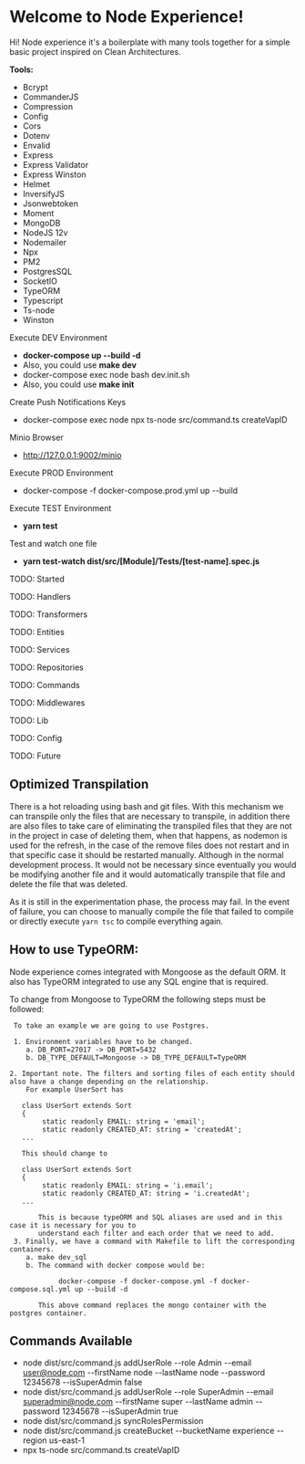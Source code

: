 # Welcome to Node Experience!

Hi! Node experience it's a boilerplate with many tools together for a simple basic project inspired on Clean Architectures.

**Tools:**
* Bcrypt
* CommanderJS
* Compression
* Config
* Cors
* Dotenv
* Envalid
* Express
* Express Validator
* Express Winston
* Helmet
* InversifyJS
* Jsonwebtoken
* Moment
* MongoDB
* NodeJS 12v
* Nodemailer
* Npx
* PM2
* PostgresSQL
* SocketIO
* TypeORM
* Typescript
* Ts-node
* Winston

Execute DEV Environment
- **docker-compose up --build -d**
- Also, you could use **make dev**
- docker-compose exec node bash dev.init.sh
- Also, you could use **make init**

Create Push Notifications Keys
- docker-compose exec node npx ts-node src/command.ts createVapID

Minio Browser
- http://127.0.0.1:9002/minio

Execute PROD Environment
- docker-compose -f docker-compose.prod.yml up --build

Execute TEST Environment
- **yarn test**

Test and watch one file
- **yarn test-watch dist/src/[Module]/Tests/[test-name].spec.js**

TODO: Started

TODO: Handlers

TODO: Transformers

TODO: Entities

TODO: Services

TODO: Repositories

TODO: Commands

TODO: Middlewares

TODO: Lib

TODO: Config

TODO: Future

## Optimized Transpilation 

There is a hot reloading using bash and git files. With this mechanism we can transpile only the files
that are necessary to transpile, in addition there are also files to take care of eliminating the transpiled files
that they are not in the project in case of deleting them, when that happens, as nodemon is used for the refresh, in the
case of the remove files does not restart and in that specific case it should be restarted manually. Although in the 
normal development process. It would not be necessary since eventually you would be modifying another file and it 
would automatically transpile that file and delete the file that was deleted.

As it is still in the experimentation phase, the process may fail. In the event of failure, you can choose to manually 
compile the file that failed to compile or directly execute ```yarn tsc``` to compile everything again. 

## How to use TypeORM:

Node experience comes integrated with Mongoose as the default ORM. It also has TypeORM integrated to use any SQL engine 
that is required.

To change from Mongoose to TypeORM the following steps must be followed:
     
     To take an example we are going to use Postgres.
     
     1. Environment variables have to be changed.
        a. DB_PORT=27017 -> DB_PORT=5432
        b. DB_TYPE_DEFAULT=Mongoose -> DB_TYPE_DEFAULT=TypeORM
    
    2. Important note. The filters and sorting files of each entity should also have a change depending on the relationship.
        For example UserSort has
       
       class UserSort extends Sort
       {
            static readonly EMAIL: string = 'email';
            static readonly CREATED_AT: string = 'createdAt';
       ...
       
       This should change to
       
       class UserSort extends Sort
       {
            static readonly EMAIL: string = 'i.email';
            static readonly CREATED_AT: string = 'i.createdAt';
       ...
       
           This is because typeORM and SQL aliases are used and in this case it is necessary for you to 
           understand each filter and each order that we need to add.
     3. Finally, we have a command with Makefile to lift the corresponding containers.
        a. make dev_sql
        b. The command with docker compose would be:
                
                docker-compose -f docker-compose.yml -f docker-compose.sql.yml up --build -d
           
           This above command replaces the mongo container with the postgres container.
       
## Commands Available

 * node dist/src/command.js addUserRole --role Admin --email user@node.com --firstName node --lastName node --password 12345678 --isSuperAdmin false
 * node dist/src/command.js addUserRole --role SuperAdmin --email superadmin@node.com --firstName super --lastName admin --password 12345678 --isSuperAdmin true
 * node dist/src/command.js syncRolesPermission
 * node dist/src/command.js createBucket --bucketName experience --region us-east-1
 * npx ts-node src/command.ts createVapID
